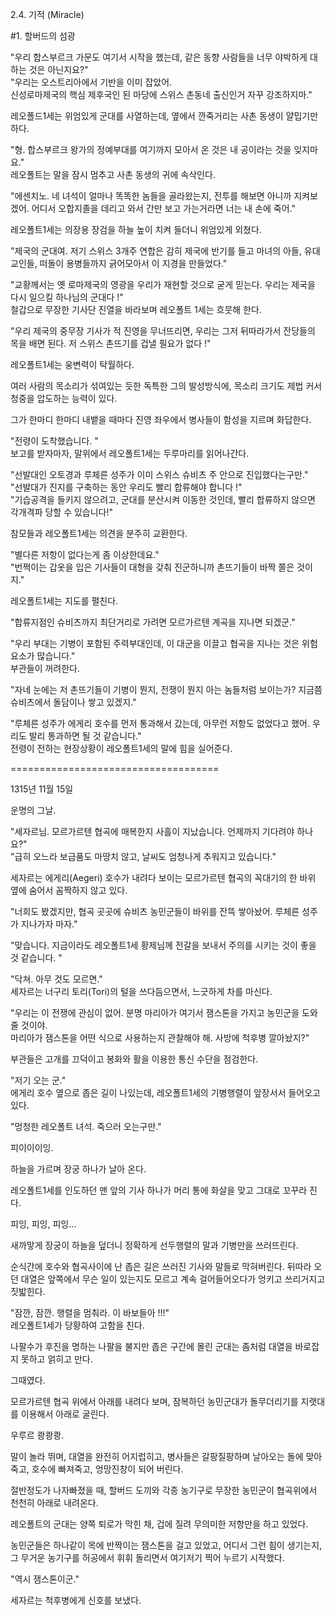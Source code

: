 2.4. 기적 (Miracle)<br>

#1. 할버드의 섬광 <br>

"우리 합스부르크 가문도 여기서 시작을 했는데, 같은 동향 사람들을 너무 야박하게 대하는 것은 아닌지요?" <br>
"우리는 오스트리아에서 기반을 이미 잡았어.<br>
신성로마제국의 핵심 제후국인 된 마당에 스위스 촌동네 출신인거 자꾸 강조하지마." <br>

레오폴드1세는 위엄있게 군대를 사열하는데, 옆에서 깐죽거리는 사촌 동생이 얄밉기만 하다. <br>

"형. 합스부르크 왕가의 정예부대를 여기까지 모아서 온 것은 내 공이라는 것을 잊지마요." <br>
레오폴트는 말을 잠시 멈추고 사촌 동생의 귀에 속삭인다. <br>

"에센치노. 네 녀석이 얼마나 똑똑한 놈들을 골라왔는지, 전투를 해보면 아니까 지켜보겠어. 어디서 오합지졸을 데리고 와서 간만 보고 가는거라면 너는 내 손에 죽어." <br>

레오폴트1세는 의장용 장검을 하늘 높이 치켜 들더니 위엄있게 외쳤다. <br>

"제국의 군대여. 저기 스위스 3개주 연합은 감히 제국에 반기를 들고 마녀의 아들, 유대교인들, 떠돌이 용병들까지 긁어모아서 이 지경을 만들었다." <br>

"교황께서는 옛 로마제국의 영광을 우리가 재현할 것으로 굳게 믿는다. 우리는 제국을 다시 일으킬 하나님의 군대다 !" <br>
철갑으로 무장한 기사단 진열을 바라보며 레오폴트 1세는 흐뭇해 한다. <br>

"우리 제국의 중무장 기사가 적 진영을 무너뜨리면, 우리는 그저 뒤따라가서 잔당들의 목을 배면 된다. 저 스위스 촌뜨기를 겁낼 필요가 없다 !" <br>

레오폴트1세는 웅변력이 탁월하다.  <br>

여러 사람의 목소리가 섞여있는 듯한 독특한 그의 발성방식에, 목소리 크기도 제법 커서 청중을 압도하는 능력이 있다. <br>

그가 한마디 한마디 내뱉을 때마다 진영 좌우에서 병사들이 함성을 지르며 화답한다. <br>

"전령이 도착했습니다. " <br>
보고를 받자마자, 말위에서 레오폴트1세는 두루마리를 읽어나간다.<br>

"선발대인 오토경과 루체른 성주가 이미 스위스 슈비츠 주 안으로 진입했다는구만." <br>
"선발대가 진지를 구축하는 동안 우리도 빨리 합류해야 합니다 !" <br>
"기습공격을 들키지 않으려고, 군대를 분산시켜 이동한 것인데, 빨리 합류하지 않으면 각개격파 당할 수 있습니다!" <br>

참모들과 레오폴트1세는 의견을 분주히 교환한다.  <br>

"별다른 저항이 없다는게 좀 이상한데요." <br>
"번쩍이는 갑옷을 입은 기사들이 대형을 갖춰 진군하니까 촌뜨기들이 바짝 쫄은 것이지." <br>

레오폴트1세는 지도를 펼친다.  <br>

"합류지점인 슈비츠까지 최단거리로 가려면 모르가르텐 계곡을 지나면 되겠군." <br>

"우리 부대는 기병이 포함된 주력부대인데, 이 대군을 이끌고 협곡을 지나는 것은 위험요소가 많습니다." <br>
부관들이 꺼려한다.  <br>

"자네 눈에는 저 촌뜨기들이 기병이 뭔지, 전쟁이 뭔지 아는 놈들처럼 보이는가? 지금쯤 슈비츠에서 돌담이나 쌓고 있겠지." <br>

"루체른 성주가 에게리 호수를 먼저 통과해서 갔는데, 아무런 저항도 없었다고 했어. 우리도 발리 통과하면 될 것 같습니다." <br>
전령이 전하는 현장상황이 레오폴트1세의 말에 힘을 실어준다.  <br>

==================================== <br>

1315년 11월 15일  <br>

운명의 그날.  <br>

"세자르님. 모르가르텐 협곡에 매복한지 사흘이 지났습니다. 언제까지 기다려야 하나요?" <br>
"급히 오느라 보급품도 마땅치 않고, 날씨도 엄청나게 추워지고 있습니다." <br>

세자르는 에게리(Aegeri) 호수가 내려다 보이는 모르가르텐 협곡의 꼭대기의 한 바위 옆에 숨어서 꼼짝하지 않고 있다.  <br>

"너희도 봤겠지만, 협곡 곳곳에 슈비츠 농민군들이 바위를 잔뜩 쌓아놨어. 루체른 성주가 지나가자 마자." <br>

"맞습니다. 지금이라도 레오폴트1세 황제님께 전갈을 보내서 주의를 시키는 것이 좋을 것 같습니다. " <br>

"닥쳐. 아무 것도 모르면." <br>
세자르는 너구리 토리(Tori)의 털을 쓰다듬으면서, 느긋하게 차를 마신다.  <br>

"우리는 이 전쟁에 관심이 없어. 분명 마리아가 여기서 잼스톤을 가지고 농민군을 도와줄 것이야.  <br>마리아가 잼스톤을 어떤 식으로 사용하는지 관찰해야 해. 사방에 척후병 깔아놨지?" <br>

부관들은 고개를 끄덕이고 봉화와 활을 이용한 통신 수단을 점검한다.  <br>

"저기 오는 군." <br>
에게리 호수 옆으로 좁은 길이 나있는데, 레오폴트1세의 기병행렬이 앞장서서 들어오고 있다. <br>

"멍청한 레오폴트 녀석. 죽으러 오는구만." <br>

피이이이잉. <br>

하늘을 가르며 장궁 하나가 날아 온다.  <br>

레오폴트1세를 인도하던 맨 앞의 기사 하나가 머리 통에 화살을 맞고 그대로 꼬꾸라 진다.  <br>

피잉, 피잉, 피잉... <br>

새까맣게 장궁이 하늘을 덮더니 정확하게 선두행렬의 말과 기병만을 쓰러뜨린다.  <br>

순식간에 호수와 협곡사이에 난 좁은 길은 쓰러진 기사와 말들로 막혀버린다. 뒤따라 오던 대열은 앞쪽에서 무슨 일이 있는지도 모르고 계속 걸어들어오다가 엉키고 쓰리거지고 짓밟힌다.  <br>

"잠깐, 잠깐. 행렬을 멈춰라. 이 바보들아 !!!" <br>
레오폴트1세가 당황하여 고함을 친다.  <br>

나팔수가 후진을 명하는 나팔을 불지만 좁은 구간에 몰린 군대는 좀처럼 대열을 바로잡지 못하고 얽히고 만다. <br>

그때였다.  <br>

모르가르텐 협곡 위에서 아래를 내려다 보며, 잠복하던 농민군대가 돌무더리기를 지랫대를 이용해서 아래로 굴린다.  <br>

우루르 쾅쾅쾅.  <br>

말이 놀라 뛰며, 대열을 완전히 어지럽히고, 병사들은 갈팡질팡하며 날아오는 돌에 맞아죽고, 호수에 빠져죽고, 엉망진창이 되어 버린다.  <br>

절반정도가 나자빠졌을 때, 할버드 도끼와 각종 농기구로 무장한 농민군이 협곡위에서 천천히 아래로 내려온다.  <br>

레오폴트의 군대는 양쪽 퇴로가 막힌 채, 겁에 질려 무의미한 저항만을 하고 있었다.  <br>

농민군들은 하나같이 목에 반짝이는 잼스톤을 걸고 있었고, 어디서 그런 힘이 생기는지, 그 무거운 농기구를 허공에서 휘휘 돌리면서 여기저기 찍어 누르기 시작했다. <br>

"역시 잼스톤이군." <br>

세자르는 척후병에게 신호를 보냈다.  <br>
